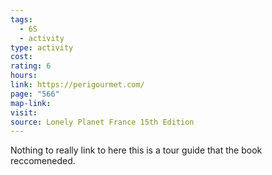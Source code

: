 ```yaml
---
tags:
  - 6S
  - activity
type: activity
cost: 
rating: 6
hours: 
link: https://perigourmet.com/
page: "566"
map-link: 
visit: 
source: Lonely Planet France 15th Edition
---
```

Nothing to really link to here this is a tour guide that the book reccomeneded.